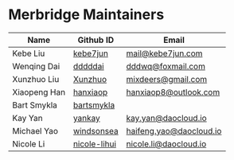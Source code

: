 # Merbridge Maintainers

| Name | Github ID | Email | 
| --- | --- | --- |
| Kebe Liu | [kebe7jun](https://github.com/kebe7jun) | mail@kebe7jun.com |
| Wenqing Dai | [dddddai](https://github.com/dddddai) | dddwq@foxmail.com |
| Xunzhuo Liu | [Xunzhuo](https://github.com/Xunzhuo) | mixdeers@gmail.com
| Xiaopeng Han | [hanxiaop](https://github.com/hanxiaop) | hanxiaop8@outlook.com |
| Bart Smykla | [bartsmykla](https://github.com/bartsmykla) | |
| Kay Yan | [yankay](https://github.com/yankay) | kay.yan@daocloud.io |
| Michael Yao | [windsonsea](https://github.com/windsonsea) | haifeng.yao@daocloud.io |
| Nicole Li | [nicole-lihui](https://github.com/nicole-lihui) | nicole.li@daocloud.io |
